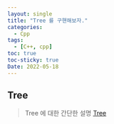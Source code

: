 ```yaml
---
layout: single
title: "Tree 를 구핸해보자."
categories:
  - Cpp
tags:
  - [C++, cpp]
toc: true
toc-sticky: true
Date: 2022-05-18
---
```


## Tree
> Tree 에 대한 간단한 설명 [Tree](https://gonobae.github.io/algorithm/Tree/)

